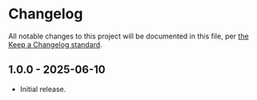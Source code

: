 # Changelog

All notable changes to this project will be documented in this file, per [the Keep a Changelog standard](http://keepachangelog.com/).

## 1.0.0 - 2025-06-10

- Initial release.
